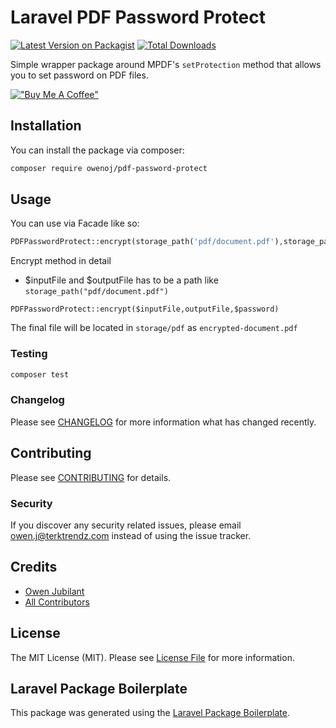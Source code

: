 # Laravel PDF Password Protect

[![Latest Version on Packagist](https://img.shields.io/packagist/v/owenoj/pdf-password-protect.svg?style=flat-square)](https://packagist.org/packages/owenoj/pdf-password-protect)
[![Total Downloads](https://img.shields.io/packagist/dt/owenoj/pdf-password-protect.svg?style=flat-square)](https://packagist.org/packages/owenoj/pdf-password-protect)

Simple wrapper package around MPDF's `setProtection` method that allows you to set password on PDF files.

[!["Buy Me A Coffee"](https://www.buymeacoffee.com/assets/img/custom_images/orange_img.png)](https://www.buymeacoffee.com/kkoj)

## Installation

You can install the package via composer:

```bash
composer require owenoj/pdf-password-protect
```

## Usage

You can use via Facade like so:

```php
PDFPasswordProtect::encrypt(storage_path('pdf/document.pdf'),storage_path('pdf/'.'encrypted-documented.pdf'),'janedoe');
```
Encrypt method in detail
* $inputFile and $outputFile has to be a path like `storage_path("pdf/document.pdf")`
```
PDFPasswordProtect::encrypt($inputFile,outputFile,$password)
```

The final file will be located in `storage/pdf` as `encrypted-document.pdf`

### Testing

```bash
composer test
```

### Changelog

Please see [CHANGELOG](CHANGELOG.md) for more information what has changed recently.

## Contributing

Please see [CONTRIBUTING](CONTRIBUTING.md) for details.

### Security

If you discover any security related issues, please email owen.j@terktrendz.com instead of using the issue tracker.

## Credits

- [Owen Jubilant](https://github.com/owen-oj)
- [All Contributors](../../contributors)

## License

The MIT License (MIT). Please see [License File](LICENSE.md) for more information.

## Laravel Package Boilerplate

This package was generated using the [Laravel Package Boilerplate](https://laravelpackageboilerplate.com).
